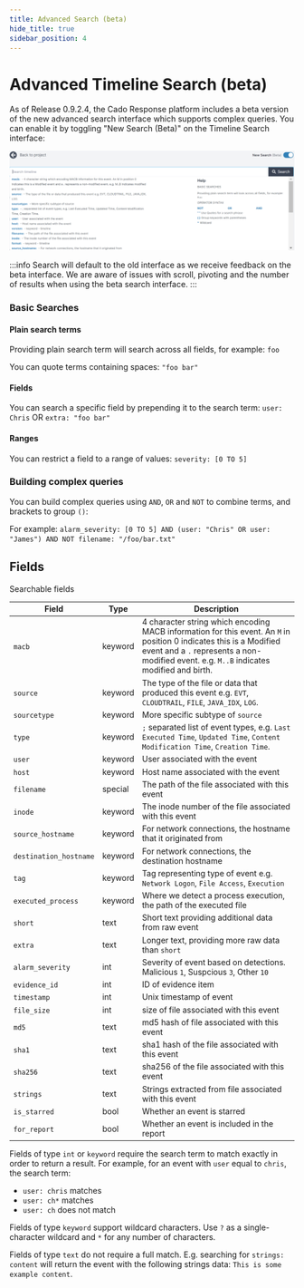 ```yaml
---
title: Advanced Search (beta)
hide_title: true
sidebar_position: 4
---
```


# Advanced Timeline Search (beta)
As of Release 0.9.2.4, the Cado Response platform includes a beta version of the new advanced search interface which supports complex queries. You can enable it by toggling "New Search (Beta)" on the Timeline Search interface:

![Search Help - beta](/img/search-help.png)

:::info
Search will default to the old interface as we receive feedback on the beta interface. We are aware of issues with scroll, pivoting and the number of results when using the beta search interface.
:::

### Basic Searches

#### Plain search terms
Providing plain search term will search across all fields, for example: `foo`

You can quote terms containing spaces: `"foo bar"`

#### Fields
You can search a specific field by prepending it to the search term: `user: Chris` OR  `extra: "foo bar"`

#### Ranges
You can restrict a field to a range of values: `severity: [0 TO 5]`

### Building complex queries
You can build complex queries using `AND`, `OR` and `NOT` to combine terms, and brackets to group `()`:

For example: `alarm_severity: [0 TO 5] AND (user: "Chris" OR user: "James") AND NOT filename: "/foo/bar.txt"`


## Fields
Searchable fields

| Field | Type | Description |
| ----- | ---- | ----------- |
| `macb` | keyword | 4 character string which encoding MACB information for this event. An `M` in position 0 indicates this is a Modified event and a `.` represents a non-modified event. e.g. `M..B` indicates modified and birth. |
| `source` | keyword | The type of the file or data that produced this event e.g. `EVT`,  `CLOUDTRAIL`, `FILE`, `JAVA_IDX`, `LOG`. |
| `sourcetype` | keyword | More specific subtype of `source` |
| `type` | keyword | `;` separated list of event types, e.g. `Last Executed Time`, `Updated Time`, `Content Modification Time`, `Creation Time`. |
| `user` | keyword | User associated with the event |
| `host` | keyword | Host name associated with the event |
| `filename` | special | The path of the file associated with this event |
| `inode` | keyword | The inode number of the file associated with this event |
| `source_hostname` | keyword | For network connections, the hostname that it originated from |
| `destination_hostname` | keyword | For network connections, the destination hostname |
| `tag` | keyword | Tag representing type of event e.g. `Network Logon`, `File Access`, `Execution` |
| `executed_process` | keyword | Where we detect a process execution, the path of the executed file |
| `short` | text | Short text providing additional data from raw event |
| `extra` | text | Longer text, providing more raw data than `short` |
| `alarm_severity` | int | Severity of event based on detections. Malicious `1`, Suspcious `3`, Other `10` |
| `evidence_id` | int | ID of evidence item |
| `timestamp` | int | Unix timestamp of event |
| `file_size` | int | size of file associated with this event |
| `md5` | text | md5 hash of file associated with this event |
| `sha1` | text | sha1 hash of the file associated with this event |
| `sha256` | text | sha256 of the file associated with this event |
| `strings` | text | Strings extracted from file associated with this event |
| `is_starred` | bool | Whether an event is starred |
| `for_report` | bool | Whether an event is included in the report |

Fields of type `int` or `keyword` require the search term to match exactly in order to return a result. For example, for an event with `user` equal to `chris`, the search term:
 - `user: chris` matches
 - `user: ch*` matches
 - `user: ch` does not match

Fields of type `keyword` support wildcard characters. Use `?` as a single-character wildcard and `*` for any number of characters.

Fields of type `text` do not require a full match. E.g. searching for `strings: content` will return the event with the following strings data: `This is some example content`.